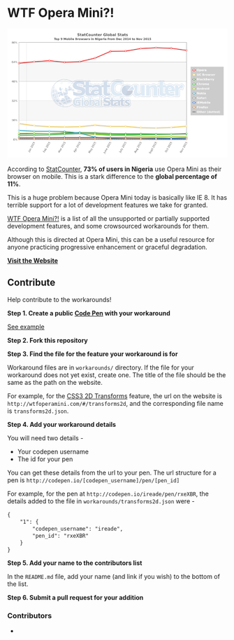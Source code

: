 # WTF Opera Mini?!


![Stat Counter Browser Statistics for Nigeria](images/Nigeria.png)

According to [StatCounter](http://gs.statcounter.com/#mobile_browser-NG-monthly-201412-201511), **73% of users in Nigeria** use Opera Mini as their browser on mobile. This is a stark difference to the **global percentage of 11%**.

This is a huge problem because Opera Mini today is basically like IE 8. It has terrible support for a lot of development features we take for granted.

[WTF Opera Mini?!](http://wtfoperamini.com) is a list of all the unsupported or partially supported development features, and some crowsourced workarounds for them. 

Although this is directed at Opera Mini, this can be a useful resource for anyone practicing progressive enhancement or graceful degradation.


**[Visit the Website](http://wtfoperamini.com)**


## Contribute

Help contribute to the workarounds!


**Step 1. Create a public [Code Pen](http://codepen.io/pen/) with your workaround**

[See example](http://codepen.io/ireade/pen/rxeXBR)


**Step 2. Fork this repository**


**Step 3. Find the file for the feature your workaround is for**

Workaround files are in `workarounds/` directory.
If the file for your workaround does not yet exist, create one. The title of the file should be the same as the path on the website. 

For example, for the [CSS3 2D Transforms](http://wtfoperamini.com/#/transforms2d) feature, the url on the website is `http://wtfoperamini.com/#/transforms2d`, and the corresponding file name is `transforms2d.json`.


**Step 4. Add your workaround details**

You will need two details -

- Your codepen username
- The id for your pen

You can get these details from the url to your pen. The url structure for a pen is `http://codepen.io/[codepen_username]/pen/[pen_id]`

For example, for the pen at `http://codepen.io/ireade/pen/rxeXBR`, the details added to the file in `workarounds/transforms2d.json` were -

```
{
	"1": {
		"codepen_username": "ireade",
		"pen_id": "rxeXBR"
	}
}
```

**Step 5. Add your name to the contributors list**

In the `README.md` file, add your name (and link if you wish) to the bottom of the list.



**Step 6. Submit a pull request for your addition**



### Contributors

- 
